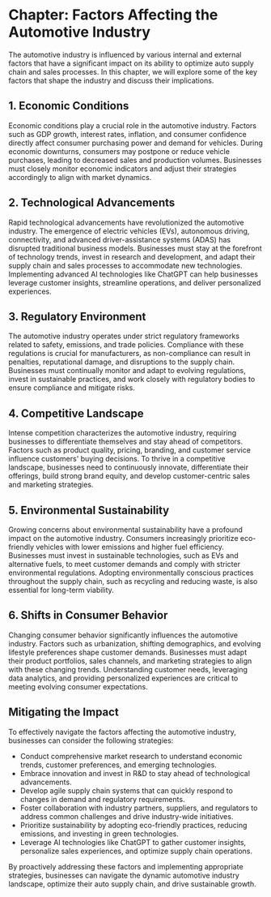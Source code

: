 Chapter: Factors Affecting the Automotive Industry
==================================================

The automotive industry is influenced by various internal and external factors that have a significant impact on its ability to optimize auto supply chain and sales processes. In this chapter, we will explore some of the key factors that shape the industry and discuss their implications.

**1. Economic Conditions**
--------------------------

Economic conditions play a crucial role in the automotive industry. Factors such as GDP growth, interest rates, inflation, and consumer confidence directly affect consumer purchasing power and demand for vehicles. During economic downturns, consumers may postpone or reduce vehicle purchases, leading to decreased sales and production volumes. Businesses must closely monitor economic indicators and adjust their strategies accordingly to align with market dynamics.

**2. Technological Advancements**
---------------------------------

Rapid technological advancements have revolutionized the automotive industry. The emergence of electric vehicles (EVs), autonomous driving, connectivity, and advanced driver-assistance systems (ADAS) has disrupted traditional business models. Businesses must stay at the forefront of technology trends, invest in research and development, and adapt their supply chain and sales processes to accommodate new technologies. Implementing advanced AI technologies like ChatGPT can help businesses leverage customer insights, streamline operations, and deliver personalized experiences.

**3. Regulatory Environment**
-----------------------------

The automotive industry operates under strict regulatory frameworks related to safety, emissions, and trade policies. Compliance with these regulations is crucial for manufacturers, as non-compliance can result in penalties, reputational damage, and disruptions to the supply chain. Businesses must continually monitor and adapt to evolving regulations, invest in sustainable practices, and work closely with regulatory bodies to ensure compliance and mitigate risks.

**4. Competitive Landscape**
----------------------------

Intense competition characterizes the automotive industry, requiring businesses to differentiate themselves and stay ahead of competitors. Factors such as product quality, pricing, branding, and customer service influence customers' buying decisions. To thrive in a competitive landscape, businesses need to continuously innovate, differentiate their offerings, build strong brand equity, and develop customer-centric sales and marketing strategies.

**5. Environmental Sustainability**
-----------------------------------

Growing concerns about environmental sustainability have a profound impact on the automotive industry. Consumers increasingly prioritize eco-friendly vehicles with lower emissions and higher fuel efficiency. Businesses must invest in sustainable technologies, such as EVs and alternative fuels, to meet customer demands and comply with stricter environmental regulations. Adopting environmentally conscious practices throughout the supply chain, such as recycling and reducing waste, is also essential for long-term viability.

**6. Shifts in Consumer Behavior**
----------------------------------

Changing consumer behavior significantly influences the automotive industry. Factors such as urbanization, shifting demographics, and evolving lifestyle preferences shape customer demands. Businesses must adapt their product portfolios, sales channels, and marketing strategies to align with these changing trends. Understanding customer needs, leveraging data analytics, and providing personalized experiences are critical to meeting evolving consumer expectations.

**Mitigating the Impact**
-------------------------

To effectively navigate the factors affecting the automotive industry, businesses can consider the following strategies:

* Conduct comprehensive market research to understand economic trends, customer preferences, and emerging technologies.
* Embrace innovation and invest in R\&D to stay ahead of technological advancements.
* Develop agile supply chain systems that can quickly respond to changes in demand and regulatory requirements.
* Foster collaboration with industry partners, suppliers, and regulators to address common challenges and drive industry-wide initiatives.
* Prioritize sustainability by adopting eco-friendly practices, reducing emissions, and investing in green technologies.
* Leverage AI technologies like ChatGPT to gather customer insights, personalize sales experiences, and optimize supply chain operations.

By proactively addressing these factors and implementing appropriate strategies, businesses can navigate the dynamic automotive industry landscape, optimize their auto supply chain, and drive sustainable growth.
